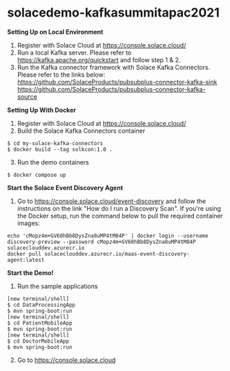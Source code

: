# solacedemo-kafkasummitapac2021

**Setting Up on Local Environment**

1. Register with Solace Cloud at https://console.solace.cloud/
2. Run a local Kafka server. Please refer to https://kafka.apache.org/quickstart and follow step 1 & 2.
3. Run the Kafka connector framework with Solace Kafka Connectors. Please refer to the links below:
https://github.com/SolaceProducts/pubsubplus-connector-kafka-sink
https://github.com/SolaceProducts/pubsubplus-connector-kafka-source


**Setting Up With Docker**

1. Register with Solace Cloud at https://console.solace.cloud/
2. Build the Solace Kafka Connectors container
```
$ cd my-solace-kafka-connectors
$ docker build --tag solkcon:1.0 .
```
3. Run the demo containers
```
$ docker compose up
```


**Start the Solace Event Discovery Agent**
1. Go to https://console.solace.cloud/event-discovery and follow the instructions on the link "How do I run a Discovery Scan".
If you're using the Docker setup, run the command below to pull the required container images:
```
echo 'cMopz4m+GV60hBb8DysZna8uMP4tM84P' | docker login --username discovery-preview --password cMopz4m+GV60hBb8DysZna8uMP4tM84P solaceclouddev.azurecr.io
docker pull solaceclouddev.azurecr.io/maas-event-discovery-agent:latest
```


**Start the Demo!**
1. Run the sample applications
```
[new terminal/shell]
$ cd DataProcessingApp
$ mvn spring-boot:run
[new terminal/shell]
$ cd PatientMobileApp
$ mvn spring-boot:run
[new terminal/shell]
$ cd DoctorMobileApp
$ mvn spring-boot:run
```
2. Go to https://console.solace.cloud